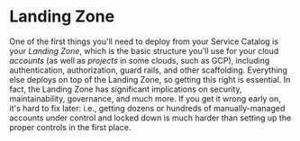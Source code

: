 # Landing Zone

One of the first things you'll need to deploy from your Service Catalog is your *Landing Zone*, which is the basic
structure you'll use for your cloud *accounts* (as well as *projects* in some clouds, such as GCP), including
authentication, authorization, guard rails, and other scaffolding. Everything else deploys on top of the Landing Zone,
so getting this right is essential. In fact, the Landing Zone has significant implications on security,
maintainability, governance, and much more. If you get it wrong early on, it's hard to fix later: i.e., getting dozens
or hundreds of manually-managed accounts under control and locked down is much harder than setting up the proper
controls in the first place.


<!-- ##DOCS-SOURCER-START
{"sourcePlugin":"Local File Copier","hash":"252b279f3ac24c12047578c3423a2b17"}
##DOCS-SOURCER-END -->
